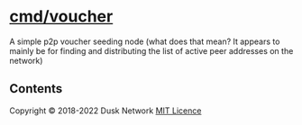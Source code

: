 # [cmd/voucher](./cmd/voucher)

A simple p2p voucher seeding node (what does that mean? It appears to mainly be
for finding and distributing the list of active peer addresses on the network)

<!-- ToC start -->

## Contents

<!-- ToC end -->

Copyright © 2018-2022 Dusk Network
[MIT Licence](https://github.com/dusk-network/dusk-blockchain/blob/master/LICENSE)
